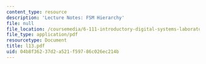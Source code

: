 ```yaml
---
content_type: resource
description: 'Lecture Notes: FSM Hierarchy'
file: null
file_location: /coursemedia/6-111-introductory-digital-systems-laboratory-fall-2002/04b8f36237d2a521f59786c026ec214b_l13.pdf
file_type: application/pdf
resourcetype: Document
title: l13.pdf
uid: 04b8f362-37d2-a521-f597-86c026ec214b
---
```


